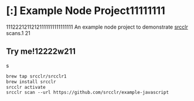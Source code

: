 # [:] Example Node Project11111111
11122212112121111111111111111
An example node project to demonstrate [srcclr](https://www.srcclr.com) scans.1
21
## Try me!12222w211
s
```1
brew tap srcclr/srcclr1
brew install srcclr
srcclr activate
srcclr scan --url https://github.com/srcclr/example-javascript
```

